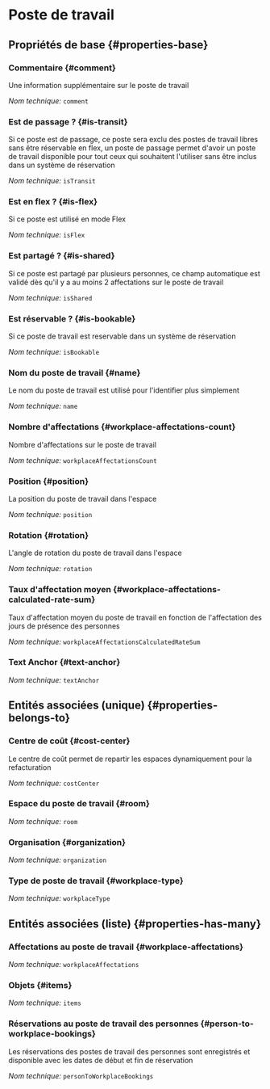 # Poste de travail
<!--- THIS FILE IS GENERATED PLEASE DO NOT EDIT IT DIRECTLY --->



<OH code="workplace"/>


## Propriétés de base {#properties-base}

### Commentaire {#comment}

Une information supplémentaire sur le poste de travail

*Nom technique:* ```comment```
<PH code="workplace:comment"/>

### Est de passage ? {#is-transit}

Si ce poste est de passage, ce poste sera exclu des postes de travail libres sans être réservable en flex, un poste de passage permet d'avoir un poste de travail disponible pour tout ceux qui souhaitent l'utiliser sans être inclus dans un système de réservation

*Nom technique:* ```isTransit```
<PH code="workplace:isTransit"/>

### Est en flex ? {#is-flex}

Si ce poste est utilisé en mode Flex

*Nom technique:* ```isFlex```
<PH code="workplace:isFlex"/>

### Est partagé ? {#is-shared}

Si ce poste est partagé par plusieurs personnes, ce champ automatique est validé dès qu'il y a au moins 2 affectations sur le poste de travail

*Nom technique:* ```isShared```
<PH code="workplace:isShared"/>

### Est réservable ? {#is-bookable}

Si ce poste de travail est reservable dans un système de réservation

*Nom technique:* ```isBookable```
<PH code="workplace:isBookable"/>

### Nom du poste de travail {#name}

Le nom du poste de travail est utilisé pour l'identifier plus simplement

*Nom technique:* ```name```
<PH code="workplace:name"/>

### Nombre d'affectations {#workplace-affectations-count}

Nombre d'affectations sur le poste de travail

*Nom technique:* ```workplaceAffectationsCount```
<PH code="workplace:workplaceAffectationsCount"/>

### Position {#position}

La position du poste de travail dans l'espace

*Nom technique:* ```position```
<PH code="workplace:position"/>

### Rotation {#rotation}

L'angle de rotation du poste de travail dans l'espace

*Nom technique:* ```rotation```
<PH code="workplace:rotation"/>

### Taux d'affectation moyen {#workplace-affectations-calculated-rate-sum}

Taux d'affectation moyen du poste de travail en fonction de l'affectation des jours de présence des personnes

*Nom technique:* ```workplaceAffectationsCalculatedRateSum```
<PH code="workplace:workplaceAffectationsCalculatedRateSum"/>

### Text Anchor {#text-anchor}



*Nom technique:* ```textAnchor```
<PH code="workplace:textAnchor"/>


## Entités associées (unique) {#properties-belongs-to}

### Centre de coût {#cost-center}

Le centre de coût permet de repartir les espaces dynamiquement pour la refacturation

*Nom technique:* ```costCenter```
<PH code="workplace:costCenter"/>

### Espace du poste de travail {#room}



*Nom technique:* ```room```
<PH code="workplace:room"/>

### Organisation {#organization}



*Nom technique:* ```organization```
<PH code="workplace:organization"/>

### Type de poste de travail {#workplace-type}



*Nom technique:* ```workplaceType```
<PH code="workplace:workplaceType"/>


## Entités associées (liste) {#properties-has-many}

### Affectations au poste de travail {#workplace-affectations}



*Nom technique:* ```workplaceAffectations```
<PH code="workplace:workplaceAffectations"/>

### Objets {#items}



*Nom technique:* ```items```
<PH code="workplace:items"/>

### Réservations au poste de travail des personnes {#person-to-workplace-bookings}

Les réservations des postes de travail des personnes sont enregistrés et disponible avec les dates de début et fin de réservation

*Nom technique:* ```personToWorkplaceBookings```
<PH code="workplace:personToWorkplaceBookings"/>




